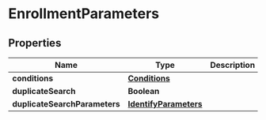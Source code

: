 
# EnrollmentParameters

## Properties
Name | Type | Description | Notes
------------ | ------------- | ------------- | -------------
**conditions** | [**Conditions**](Conditions.md) |  |  [optional]
**duplicateSearch** | **Boolean** |  |  [optional]
**duplicateSearchParameters** | [**IdentifyParameters**](IdentifyParameters.md) |  |  [optional]



